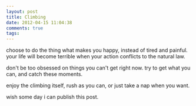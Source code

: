 ```yaml
---
layout: post
title: Climbing
date: 2012-04-15 11:04:38
comments: true
tags: 
---
```


choose to do the thing what makes you happy, instead of tired and painful.
your life will become terrible when your action conflicts to the natural law. 

don't be too obsessed on things you can't get right now. try to get what you can, and catch these moments.

enjoy the climbing itself, rush as you can, or just take a nap when you want.  

wish some day i can publish this post.

